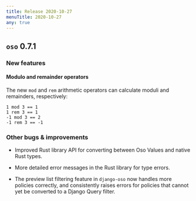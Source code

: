 ```yaml
---
title: Release 2020-10-27
menuTitle: 2020-10-27
any: true
---
```


## `oso` 0.7.1

### New features

#### Modulo and remainder operators

The new `mod` and `rem` arithmetic operators can calculate moduli and
remainders, respectively:

```
1 mod 3 == 1
1 rem 3 == 1
-1 mod 3 == 2
-1 rem 3 == -1
```

### Other bugs & improvements


* Improved Rust library API for converting between Oso Values and native Rust
types.


* More detailed error messages in the Rust library for type errors.


* The preview list filtering feature in `django-oso` now handles more policies
correctly, and consistently raises errors for policies that cannot yet be
converted to a Django Query filter.
